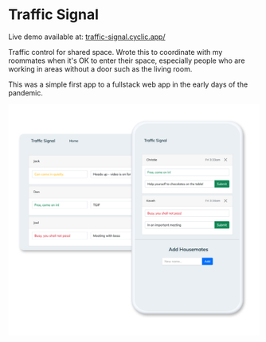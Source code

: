 # Traffic Signal

Live demo available at: [traffic-signal.cyclic.app/](traffic-signal.cyclic.app/)

Traffic control for shared space. Wrote this to coordinate with my roommates when it's OK to enter their space, especially people who are working in areas
without a door such as the living room. 

This was a simple first app to a fullstack web app in the early days of the pandemic.

![screenshot](public/images/screenshots.png)
